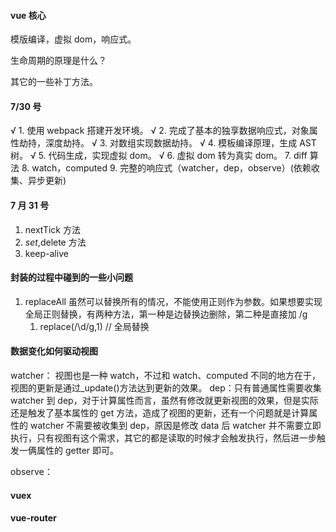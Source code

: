 #### vue 核心

模版编译，虚拟 dom，响应式。

生命周期的原理是什么？

其它的一些补丁方法。

#### 7/30 号

√ 1. 使用 webpack 搭建开发环境。
√ 2. 完成了基本的独享数据响应式，对象属性劫持，深度劫持。
√ 3. 对数组实现数据劫持。
√ 4. 模板编译原理，生成 AST 树。
√ 5. 代码生成，实现虚拟 dom。
√ 6. 虚拟 dom 转为真实 dom。 7. diff 算法 8. watch，computed 9. 完整的响应式（watcher，dep，observe）(依赖收集、异步更新)

#### 7 月 31 号

1. nextTick 方法
2. $set,$delete 方法
3. keep-alive

#### 封装的过程中碰到的一些小问题

1. replaceAll 虽然可以替换所有的情况，不能使用正则作为参数。如果想要实现全局正则替换，有两种方法，第一种是边替换边删除，第二种是直接加 /g
   1. replace(/\d/g,1) // 全局替换

#### 数据变化如何驱动视图

watcher：
视图也是一种 watch，不过和 watch、computed 不同的地方在于，视图的更新是通过\_update()方法达到更新的效果。
dep：只有普通属性需要收集 watcher 到 dep，对于计算属性而言，虽然有修改就更新视图的效果，但是实际还是触发了基本属性的 get 方法，造成了视图的更新，还有一个问题就是计算属性的 watcher 不需要被收集到 dep，原因是修改 data 后 watcher 并不需要立即执行，只有视图有这个需求，其它的都是读取的时候才会触发执行，然后进一步触发一俩属性的 getter 即可。

observe：

#### vuex

#### vue-router

